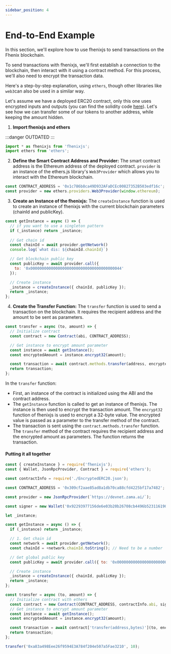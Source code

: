```yaml
---
sidebar_position: 4
---
```


# End-to-End Example

In this section, we'll explore how to use fhenixjs to send transactions on the Fhenix blockchain.

To send transactions with fhenixjs, we'll first establish a connection to the blockchain, then interact with it using a contract method. For this process, we'll also need to encrypt the transaction data.

Here's a step-by-step explanation, using `ethers`, though other libraries like `web3`can also be used in a similar way.&#x20;

Let's assume we have a deployed ERC20 contract, only this one uses encrypted inputs and outputs (you can find the solidity code [here](../../examples/reference-dapps/encrypted-erc20/)). Let's see how we can transfer some of our tokens to another address, while keeping the amount hidden.

1. **Import fhenixjs and ethers**

:::danger
OUTDATED
:::

```javascript
import * as fhenixjs from 'fhenixjs';
import ethers from 'ethers';
```

2. **Define the Smart Contract Address and Provider:** The smart contract address is the Ethereum address of the deployed contract. `provider` is an instance of the ethers.js library's `Web3Provider` which allows you to interact with the Ethereum blockchain.

```javascript
const CONTRACT_ADDRESS = '0x1c786b8ca49D932AFaDCEc00827352B503edf16c';
const provider = new ethers.providers.Web3Provider(window.ethereum);
```

3. **Create an Instance of the fhenixjs:** The `createInstance` function is used to create an instance of fhenixjs with the current blockchain parameters (chainId and publicKey).

```javascript
const getInstance = async () => {
  // if you want to use a singleton pattern
  if (_instance) return _instance;
  
  // Get chain id
  const chainId = await provider.getNetwork()
  console.log(`what dis: ${chainId.chainId}`)

  // Get blockchain public key
  const publicKey = await provider.call({ 
    to: '0x0000000000000000000000000000000000000044' 
  });

  // Create instance
  _instance = createInstance({ chainId, publicKey });
  return _instance;
};
```

4. **Create the Transfer Function:** The `transfer` function is used to send a transaction on the blockchain. It requires the recipient address and the amount to be sent as parameters.

```javascript
const transfer = async (to, amount) => {
  // Initialize contract
  const contract = new Contract(abi, CONTRACT_ADDRESS);

  // Get instance to encrypt amount parameter
  const instance = await getInstance();
  const encryptedAmount = instance.encrypt32(amount);

  const transaction = await contract.methods.transfer(address, encryptedAmount);
  return transaction;
};
```

In the `transfer` function:

* First, an instance of the contract is initialized using the ABI and the contract address.
* The `getInstance` function is called to get an instance of fhenixjs. The instance is then used to encrypt the transaction amount. The `encrypt32` function of fhenixjs is used to encrypt a 32-byte value. The encrypted value is passed as a parameter to the transfer method of the contract.
* The transaction is sent using the `contract.methods.transfer` function. The `transfer` method of the contract requires the recipient address and the encrypted amount as parameters. The function returns the transaction.

#### Putting it all together

```javascript
const { createInstance } = require('fhenixjs');
const { Wallet, JsonRpcProvider, Contract } = require('ethers');

const contractInfo = require('./EncryptedERC20.json');

const CONTRACT_ADDRESS = '0x309cf2aae85ad8a1db70ca88cfd4225bf17a7482';

const provider = new JsonRpcProvider(`https://devnet.zama.ai/`);

const signer = new Wallet('0x92293977156de6e03b20b26708cb4496b523116190b5c32d77cee8286d0c41f6', provider);

let _instance;

const getInstance = async () => {
  if (_instance) return _instance;

  // 1. Get chain id
  const network = await provider.getNetwork();
  const chainId = +network.chainId.toString(); // Need to be a number

  // Get global public key
  const publicKey = await provider.call({ to: '0x0000000000000000000000000000000000000044' });

  // Create instance
  _instance = createInstance({ chainId, publicKey });
  return _instance;
};

const transfer = async (to, amount) => {
  // Initialize contract with ethers
  const contract = new Contract(CONTRACT_ADDRESS, contractInfo.abi, signer);
  // Get instance to encrypt amount parameter
  const instance = await getInstance();
  const encryptedAmount = instance.encrypt32(amount);

  const transaction = await contract['transfer(address,bytes)'](to, encryptedAmount);
  return transaction;
};

transfer('0xa83a498Eee26f9594E3A784f204e507a5Fae3210', 10);
```
